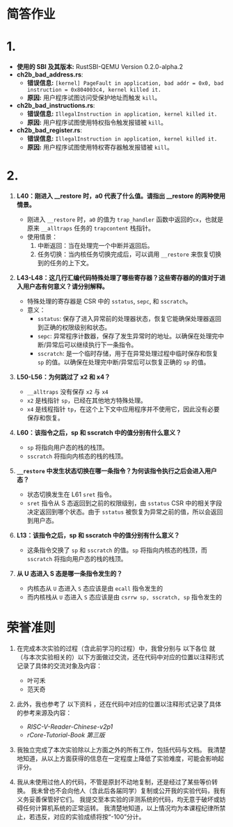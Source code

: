 # 简答作业

# 1.

- **使用的 SBI 及其版本:** RustSBI-QEMU Version 0.2.0-alpha.2
- **ch2b_bad_address.rs**:
    - **错误信息:** `[kernel] PageFault in application, bad addr = 0x0, bad instruction = 0x804003c4, kernel killed it.`
    - **原因:** 用户程序试图访问受保护地址而触发 `kill`。
- **ch2b_bad_instructions.rs**:
    - **错误信息:** `IllegalInstruction in application, kernel killed it.`
    - **原因:** 用户程序试图使用特权指令触发报错被 `kill`。
- **ch2b_bad_register.rs**:
    - **错误信息:** `IllegalInstruction in application, kernel killed it.`
    - **原因:** 用户程序试图使用特权寄存器触发报错被 `kill`。


# 2.
1. **L40：刚进入 __restore 时，a0 代表了什么值。请指出 __restore 的两种使用情景。**
    - 刚进入 `__restore` 时，`a0` 的值为 `trap_handler` 函数中返回的`cx`，也就是原来 `__alltraps` 任务的 `trapcontent` 栈指针。
    - 使用情景：
        1. 中断返回：当在处理完一个中断并返回后。
        2. 任务切换：当内核任务切换完成后，可以调用 `__restore` 来恢复切换到的任务的上下文。

2. **L43-L48：这几行汇编代码特殊处理了哪些寄存器？这些寄存器的的值对于进入用户态有何意义？请分别解释。**
    - 特殊处理的寄存器是 CSR 中的 `sstatus`, `sepc`, 和 `sscratch`。
    - 意义：
        - `sstatus`: 保存了进入异常前的处理器状态，恢复它能确保处理器返回到正确的权限级别和状态。
        - `sepc`: 异常程序计数器，保存了发生异常时的地址。以确保在处理完中断/异常后可以继续执行下一条指令。
        - `sscratch`: 是一个临时存储，用于在异常处理过程中临时保存和恢复 `sp` 的值。以确保在处理完中断/异常后可以恢复正确的 `sp` 的值。

3. **L50-L56：为何跳过了 x2 和 x4？**
    - `__alltraps` 没有保存 `x2` 与 `x4`
    - `x2` 是栈指针 `sp`，已经在其他地方特殊处理。
    - `x4` 是线程指针 `tp`，在这个上下文中应用程序并不使用它，因此没有必要保存和恢复。

4. **L60：该指令之后，sp 和 sscratch 中的值分别有什么意义？**
    - `sp` 将指向用户态的栈的栈顶。
    - `sscratch` 将指向内核态的栈的栈顶。

5. **`__restore` 中发生状态切换在哪一条指令？为何该指令执行之后会进入用户态？**
    - 状态切换发生在 L61 `sret` 指令。
    - `sret` 指令从 S 态返回到之前的权限级别，由 `sstatus` CSR 中的相关字段决定返回到哪个状态。由于 `sstatus` 被恢复为异常之前的值，所以会返回到用户态。

6. **L13：该指令之后，sp 和 sscratch 中的值分别有什么意义？**
    - 这条指令交换了 `sp` 和 `sscratch` 的值。`sp` 将指向内核态的栈顶，而 `sscratch` 将指向用户态的栈的栈顶。

7. **从 U 态进入 S 态是哪一条指令发生的？**
    - 内核态从 `U` 态进入 `S` 态应该是由 `ecall` 指令发生的
    - 而内核栈从 `U` 态进入 `S` 态应该是由 `csrrw sp, sscratch, sp` 指令发生的

# 荣誉准则

1. 在完成本次实验的过程（含此前学习的过程）中，我曾分别与 以下各位 就（与本次实验相关的）以下方面做过交流，还在代码中对应的位置以注释形式记录了具体的交流对象及内容：
    - 叶可禾 
    - 范天奇

2. 此外，我也参考了 以下资料 ，还在代码中对应的位置以注释形式记录了具体的参考来源及内容：
    - _RISC-V-Reader-Chinese-v2p1_
    - _rCore-Tutorial-Book 第三版_

3. 我独立完成了本次实验除以上方面之外的所有工作，包括代码与文档。 我清楚地知道，从以上方面获得的信息在一定程度上降低了实验难度，可能会影响起评分。

4. 我从未使用过他人的代码，不管是原封不动地复制，还是经过了某些等价转换。 我未曾也不会向他人（含此后各届同学）复制或公开我的实验代码，我有义务妥善保管好它们。 我提交至本实验的评测系统的代码，均无意于破坏或妨碍任何计算机系统的正常运转。 我清楚地知道，以上情况均为本课程纪律所禁止，若违反，对应的实验成绩将按“-100”分计。